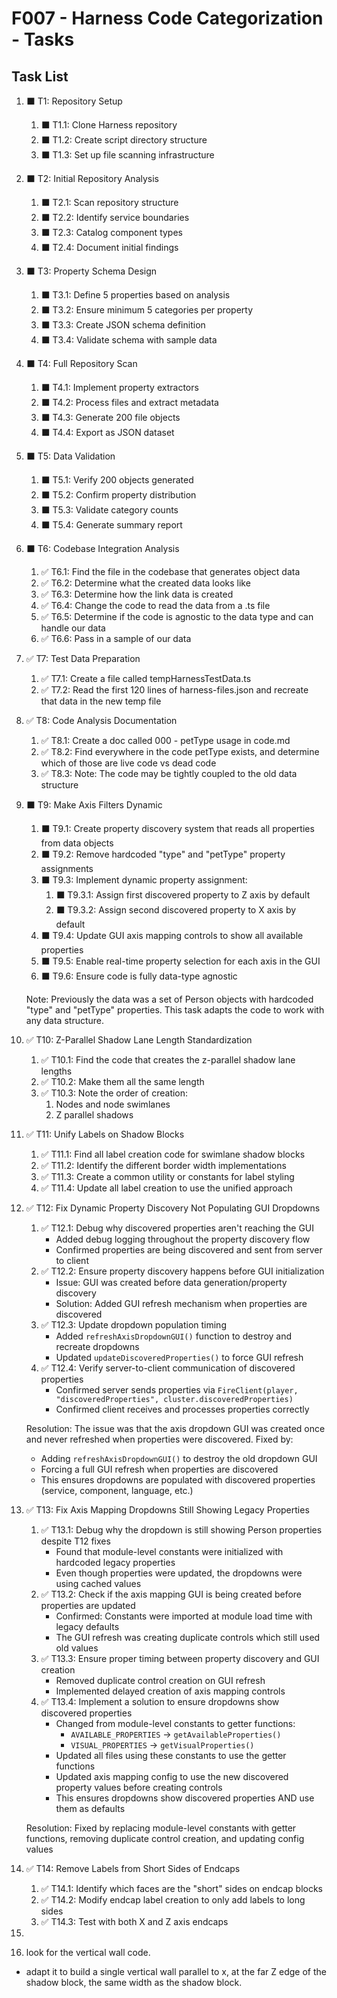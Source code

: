 # F007 - Harness Code Categorization - Tasks

## Task List

1. ⬛ T1: Repository Setup
   1. ⬛ T1.1: Clone Harness repository
   2. ⬛ T1.2: Create script directory structure
   3. ⬛ T1.3: Set up file scanning infrastructure

2. ⬛ T2: Initial Repository Analysis
   1. ⬛ T2.1: Scan repository structure
   2. ⬛ T2.2: Identify service boundaries
   3. ⬛ T2.3: Catalog component types
   4. ⬛ T2.4: Document initial findings

3. ⬛ T3: Property Schema Design
   1. ⬛ T3.1: Define 5 properties based on analysis
   2. ⬛ T3.2: Ensure minimum 5 categories per property
   3. ⬛ T3.3: Create JSON schema definition
   4. ⬛ T3.4: Validate schema with sample data

4. ⬛ T4: Full Repository Scan
   1. ⬛ T4.1: Implement property extractors
   2. ⬛ T4.2: Process files and extract metadata
   3. ⬛ T4.3: Generate 200 file objects
   4. ⬛ T4.4: Export as JSON dataset

5. ⬛ T5: Data Validation
   1. ⬛ T5.1: Verify 200 objects generated
   2. ⬛ T5.2: Confirm property distribution
   3. ⬛ T5.3: Validate category counts
   4. ⬛ T5.4: Generate summary report

6. ⬛ T6: Codebase Integration Analysis
   1. ✅ T6.1: Find the file in the codebase that generates object data
   2. ✅ T6.2: Determine what the created data looks like
   3. ✅ T6.3: Determine how the link data is created
   4. ✅ T6.4: Change the code to read the data from a .ts file
   5. ✅ T6.5: Determine if the code is agnostic to the data type and can handle our data
   6. ✅ T6.6: Pass in a sample of our data

7. ✅ T7: Test Data Preparation
   1. ✅ T7.1: Create a file called tempHarnessTestData.ts
   2. ✅ T7.2: Read the first 120 lines of harness-files.json and recreate that data in the new temp file

8. ✅ T8: Code Analysis Documentation
   1. ✅ T8.1: Create a doc called 000 - petType usage in code.md
   2. ✅ T8.2: Find everywhere in the code petType exists, and determine which of those are live code vs dead code
   3. ✅ T8.3: Note: The code may be tightly coupled to the old data structure


9. ⬛ T9: Make Axis Filters Dynamic
   1. ⬛ T9.1: Create property discovery system that reads all properties from data objects
   2. ⬛ T9.2: Remove hardcoded "type" and "petType" property assignments
   3. ⬛ T9.3: Implement dynamic property assignment:
      1. ⬛ T9.3.1: Assign first discovered property to Z axis by default
      2. ⬛ T9.3.2: Assign second discovered property to X axis by default
   4. ⬛ T9.4: Update GUI axis mapping controls to show all available properties
   5. ⬛ T9.5: Enable real-time property selection for each axis in the GUI
   6. ⬛ T9.6: Ensure code is fully data-type agnostic
   
   Note: Previously the data was a set of Person objects with hardcoded "type" and "petType" properties. This task adapts the code to work with any data structure.

10. ✅ T10: Z-Parallel Shadow Lane Length Standardization
    1. ✅ T10.1: Find the code that creates the z-parallel shadow lane lengths
    2. ✅ T10.2: Make them all the same length
    3. ✅ T10.3: Note the order of creation:
       1. Nodes and node swimlanes
       2. Z parallel shadows


11. ✅ T11: Unify Labels on Shadow Blocks
    1. ✅ T11.1: Find all label creation code for swimlane shadow blocks
    2. ✅ T11.2: Identify the different border width implementations
    3. ✅ T11.3: Create a common utility or constants for label styling
    4. ✅ T11.4: Update all label creation to use the unified approach

12. ✅ T12: Fix Dynamic Property Discovery Not Populating GUI Dropdowns
    1. ✅ T12.1: Debug why discovered properties aren't reaching the GUI
       - Added debug logging throughout the property discovery flow
       - Confirmed properties are being discovered and sent from server to client
    2. ✅ T12.2: Ensure property discovery happens before GUI initialization
       - Issue: GUI was created before data generation/property discovery
       - Solution: Added GUI refresh mechanism when properties are discovered
    3. ✅ T12.3: Update dropdown population timing
       - Added `refreshAxisDropdownGUI()` function to destroy and recreate dropdowns
       - Updated `updateDiscoveredProperties()` to force GUI refresh
    4. ✅ T12.4: Verify server-to-client communication of discovered properties
       - Confirmed server sends properties via `FireClient(player, "discoveredProperties", cluster.discoveredProperties)`
       - Confirmed client receives and processes properties correctly
    
    Resolution: The issue was that the axis dropdown GUI was created once and never refreshed when properties were discovered. Fixed by:
    - Adding `refreshAxisDropdownGUI()` to destroy the old dropdown GUI
    - Forcing a full GUI refresh when properties are discovered
    - This ensures dropdowns are populated with discovered properties (service, component, language, etc.)

13. ✅ T13: Fix Axis Mapping Dropdowns Still Showing Legacy Properties
    1. ✅ T13.1: Debug why the dropdown is still showing Person properties despite T12 fixes
       - Found that module-level constants were initialized with hardcoded legacy properties
       - Even though properties were updated, the dropdowns were using cached values
    2. ✅ T13.2: Check if the axis mapping GUI is being created before properties are updated
       - Confirmed: Constants were imported at module load time with legacy defaults
       - The GUI refresh was creating duplicate controls which still used old values
    3. ✅ T13.3: Ensure proper timing between property discovery and GUI creation
       - Removed duplicate control creation on GUI refresh
       - Implemented delayed creation of axis mapping controls
    4. ✅ T13.4: Implement a solution to ensure dropdowns show discovered properties
       - Changed from module-level constants to getter functions:
         - `AVAILABLE_PROPERTIES` → `getAvailableProperties()`
         - `VISUAL_PROPERTIES` → `getVisualProperties()`
       - Updated all files using these constants to use the getter functions
       - Updated axis mapping config to use the new discovered property values before creating controls
       - This ensures dropdowns show discovered properties AND use them as defaults
    
    Resolution: Fixed by replacing module-level constants with getter functions, removing duplicate control creation, and updating config values

14. ✅ T14: Remove Labels from Short Sides of Endcaps
    1. ✅ T14.1: Identify which faces are the "short" sides on endcap blocks
    2. ✅ T14.2: Modify endcap label creation to only add labels to long sides
    3. ✅ T14.3: Test with both X and Z axis endcaps

15.

16. look for the vertical wall code.
- adapt it to build a single vertical wall parallel to x, at the far Z edge of the shadow block, the same width as the shadow block.